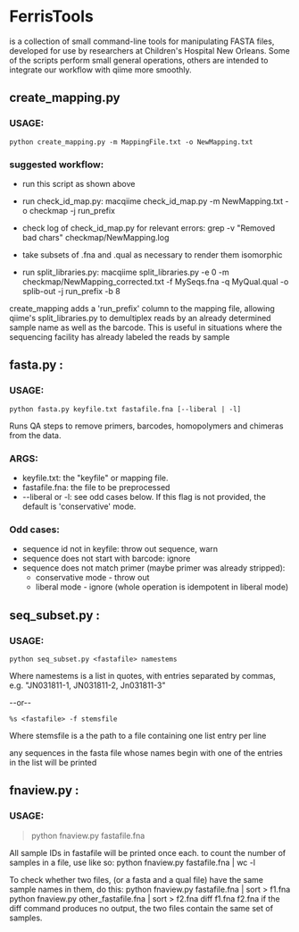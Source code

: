 # FerrisTools
is a collection of small command-line tools for manipulating FASTA files, developed for use by researchers at Children's Hospital New Orleans. Some of the scripts perform small general operations, others are intended to integrate our workflow with qiime more smoothly.

## create_mapping.py

### USAGE:
    python create_mapping.py -m MappingFile.txt -o NewMapping.txt

### suggested workflow:
- run this script as shown above
- run check_id_map.py:
        macqiime check_id_map.py -m NewMapping.txt -o checkmap -j run_prefix
 
- check log of check_id_map.py for relevant errors:
        grep -v "Removed bad chars" checkmap/NewMapping.log
 
- take subsets of .fna and .qual as necessary to render them isomorphic
- run split_libraries.py:
        macqiime split_libraries.py -e 0 -m checkmap/NewMapping_corrected.txt -f MySeqs.fna -q MyQual.qual -o splib-out -j run_prefix -b 8

create_mapping adds a 'run_prefix' column to the mapping file, allowing qiime's split_libraries.py to demultiplex reads by an already determined sample name as well as the barcode. This is useful in situations where the sequencing facility has already labeled the reads by sample


## fasta.py :

### USAGE:
    python fasta.py keyfile.txt fastafile.fna [--liberal | -l]

Runs QA steps to remove primers, barcodes, homopolymers and chimeras from the data.

### ARGS:
- keyfile.txt: the "keyfile" or mapping file.
- fastafile.fna: the file to be preprocessed        
- --liberal or -l: see odd cases below. If this flag is not provided, the default is 'conservative' mode.
### Odd cases:
- sequence id not in keyfile: throw out sequence, warn
- sequence does not start with barcode: ignore 
- sequence does not match primer (maybe primer was already stripped):
    - conservative mode - throw out 
    - liberal mode - ignore (whole operation is idempotent in liberal mode)

## seq_subset.py :

### USAGE: 
    python seq_subset.py <fastafile> namestems
Where namestems is a list in quotes, with entries separated by commas, e.g.
    "JN031811-1, JN031811-2, Jn031811-3"

--or--

    %s <fastafile> -f stemsfile
Where stemsfile is a the path to a file containing one list entry per line

any sequences in the fasta file whose names begin with one of the entries in the list will be printed

## fnaview.py :

### USAGE:
>python fnaview.py fastafile.fna

All sample IDs in fastafile will be printed once each. to count the number of samples in a file, use like so:
    python fnaview.py fastafile.fna | wc -l

To check whether two files, (or a fasta and a qual file) have the same sample names in them, do this:
    python fnaview.py fastafile.fna | sort > f1.fna
    python fnaview.py other_fastafile.fna | sort > f2.fna
    diff f1.fna f2.fna
if the diff command produces no output, the two files contain the same set of samples.